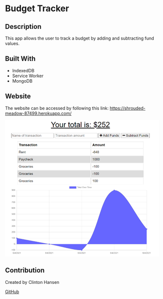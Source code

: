 # Budget Tracker

## Description
This app allows the user to track a budget by adding and subtracting fund values.


## Built With

* IndexedDB
* Service Worker
* MongoDB


## Website
The website can be accessed by following this link: https://shrouded-meadow-87499.herokuapp.com/

![Budget Tracker App](./assets/img/budget.png)


## Contribution
Created by Clinton Hansen

[GitHub](https://clint-hansen.github.io/my-portfolio/)
